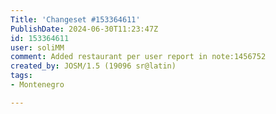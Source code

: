 ```yaml
---
Title: 'Changeset #153364611'
PublishDate: 2024-06-30T11:23:47Z
id: 153364611
user: soliMM
comment: Added restaurant per user report in note:1456752
created_by: JOSM/1.5 (19096 sr@latin)
tags:
- Montenegro

---
```

